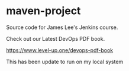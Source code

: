 # maven-project
Source code for James Lee's Jenkins course.

Check out our Latest DevOps PDF book.

https://www.level-up.one/devops-pdf-book

This has been update to run on my local system
